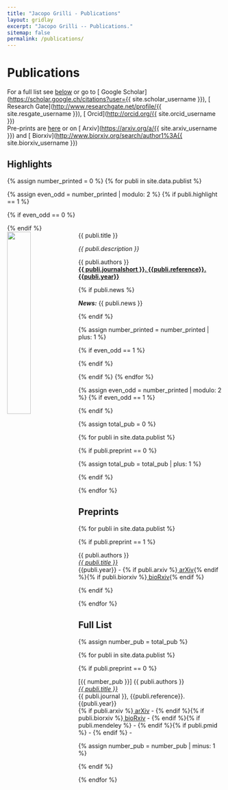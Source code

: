 ```yaml
---
title: "Jacopo Grilli - Publications"
layout: gridlay
excerpt: "Jacopo Grilli -- Publications."
sitemap: false
permalink: /publications/
---
```



# Publications

For a full list see [below](#full-list) or go to
[<i class="ai ai-google-scholar"></i>  Google Scholar](https://scholar.google.ch/citations?user={{ site.scholar_username }}),
[<i class="ai ai-researchgate"></i>  Research Gate](http://www.researchgate.net/profile/{{ site.resgate_username }}),
[<i class="ai ai-orcid"></i> Orcid](http://orcid.org/{{ site.orcid_username }}) <br>
Pre-prints are [here](#preprints) or on
[<i class="ai ai-arxiv"></i>  Arxiv](https://arxiv.org/a/{{ site.arxiv_username }}) and
[<i class="ai ai-biorxiv"></i>  Biorxiv](http://www.biorxiv.org/search/author1%3A{{ site.biorxiv_username }})


## Highlights


{% assign number_printed = 0 %}
{% for publi in site.data.publist %}

{% assign even_odd = number_printed | modulo: 2 %}
{% if publi.highlight == 1 %}

{% if even_odd == 0 %}
<div class="row">
{% endif %}

<div class="col-sm-6 clearfix">
 <div class="well">
  <pubtit>{{ publi.title }}</pubtit>
  <img src="{{ site.url }}{{ site.baseurl }}/images/pubpic/{{ publi.image }}" class="img-responsive" width="33%" style="float: left" />
  <p align = "justify"><em>{{ publi.description }}</em></p>
  <p>{{ publi.authors }}<br /><strong><a target="_blank" href="http://doi.org/{{ publi.doi }}">{{ publi.journalshort }}. {{publi.reference}}. {{publi.year}}</a> </strong></p>
  {% if publi.news %}<p><strong><em>News:</em></strong> {{ publi.news }}</p>{% endif %}
<div data-badge-popover="right" data-badge-type="bar" data-doi="{{ publi.doi }}" data-hide-no-mentions="true" class="altmetric-embed"></div>
 </div>
</div>

{% assign number_printed = number_printed | plus: 1 %}

{% if even_odd == 1 %}
</div>
{% endif %}

{% endif %}
{% endfor %}

{% assign even_odd = number_printed | modulo: 2 %}
{% if even_odd == 1 %}
</div>
{% endif %}




{% assign total_pub = 0 %}

{% for publi in site.data.publist %}

{% if publi.preprint == 0 %}

{% assign total_pub = total_pub | plus: 1 %}

{% endif %}

{% endfor %}





## Preprints

{% for publi in site.data.publist %}

{% if publi.preprint == 1 %}

<!--  [{{ number_pub }}]-->
  {{ publi.authors }}<br />
  <em><a target="_blank" href="http://doi.org/{{ publi.doi }}">{{ publi.title }}</a></em><br />
  {{publi.year}} - 
  {% if publi.arxiv %}<a target="_blank" href="https://arxiv.org/abs/{{ publi.arxiv }}" ><i class="ai ai-arxiv"></i> arXiv</a>{% endif %}{% if publi.biorxiv %}<a target="_blank" href="https://www.biorxiv.org/content/{{ publi.biorxiv }}" ><i class="ai ai-biorxiv"></i> bioRxiv</a>{% endif %}

<!--{% assign number_pub = number_pub | minus: 1 %}-->

{% endif %}

{% endfor %}


## Full List

{% assign number_pub = total_pub %}


{% for publi in site.data.publist %}

{% if publi.preprint == 0 %}

  [{{ number_pub }}] {{ publi.authors }}<br />
  <em><a target="_blank" href="http://doi.org/{{ publi.doi }}">{{ publi.title }}</a></em><br />
  {{ publi.journal }}, {{publi.reference}}. {{publi.year}}<br>
  {% if publi.arxiv %}<a style="display:inline;"  target="_blank" href="https://arxiv.org/abs/{{ publi.arxiv }}" ><i class="ai ai-arxiv"></i> arXiv</a> - {% endif %}{% if publi.biorxiv %}<a style="display:inline;"  target="_blank" href="https://www.biorxiv.org/content/{{ publi.biorxiv }}" ><i class="ai ai-biorxiv"></i> bioRxiv</a> - {% endif %}<a style="display:inline;"  target="_blank" href="https://www.researchgate.net/search.Search.html?type=doi&query={{ publi.doi }}" ><i class="ai ai-researchgate"></i></a>{% if publi.mendeley %} - <a style="display:inline;"  target="_blank" href="https://www.mendeley.com/{{ publi.mendeley }}" ><i class="ai ai-mendeley"></i></a>{% endif %}{% if publi.pmid %} - <a style="display:inline;"  target="_blank" href="https://www.ncbi.nlm.nih.gov/pubmed/{{ publi.pmid }}" ><i class="ai ai-pubmed"></i></a> {% endif %} -
<span style="display:inline;" class="__dimensions_badge_embed__" data-doi="{{ publi.doi }}" data-style="small_rectangle"></span><script async src="https://badge.dimensions.ai/badge.js" charset="utf-8"></script>


{% assign number_pub = number_pub | minus: 1 %}

{% endif %}

{% endfor %}



<br><br>


